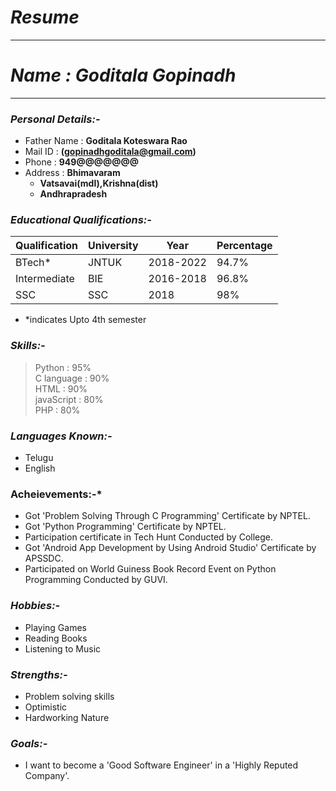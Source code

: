 # *Resume*
------------------------------------------------
# *Name : Goditala Gopinadh*
------------------------------------------------
### *Personal Details:-*
  - Father Name : **Goditala Koteswara Rao**<br>
  - Mail ID : **(gopinadhgoditala@gmail.com)**<br>
  - Phone : **949@@@@@@@**<br>
  - Address : **Bhimavaram**<br>
     - **Vatsavai(mdl),Krishna(dist)**
     - **Andhrapradesh**
   
### *Educational Qualifications:-*
Qualification | University | Year     | Percentage
--------------|------------|----------|-----------
BTech*        |JNTUK       | 2018-2022| 94.7%
Intermediate  |BIE         | 2016-2018| 96.8%
SSC           |SSC         | 2018     | 98%
* *indicates Upto 4th semester

### *Skills:-*
> Python : 95% <br>
> C language : 90% <br>
> HTML : 90% <br>
> javaScript : 80% <br>
> PHP : 80% 

### *Languages Known:-*
  - Telugu
  - English
  
### Acheievements:-*
  - Got 'Problem Solving Through C Programming' Certificate by NPTEL.
  - Got 'Python Programming' Certificate by NPTEL.
  - Participation certificate in Tech Hunt Conducted by College.
  - Got 'Android App Development by Using Android Studio' Certificate by APSSDC.
  - Participated on World Guiness Book Record Event on Python Programming Conducted by GUVI.
  
### *Hobbies:-*
  - Playing Games
  - Reading Books
  - Listening to Music

### *Strengths:-*
  - Problem solving skills
  - Optimistic
  - Hardworking Nature
  
### *Goals:-*
  - I want to become a 'Good Software Engineer' in a 'Highly Reputed Company'.
